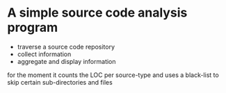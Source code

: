 # A simple source code analysis program

- traverse a source code repository
- collect information
- aggregate and display information

for the moment it counts the LOC per source-type and uses a black-list
to skip certain sub-directories and files
